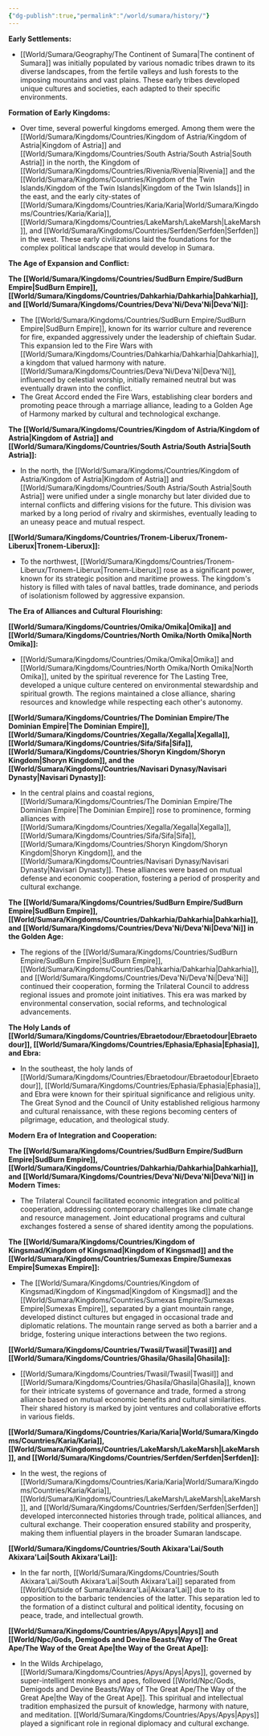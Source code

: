 ```yaml
---
{"dg-publish":true,"permalink":"/world/sumara/history/"}
---
```


**Early Settlements:**

- [[World/Sumara/Geography/The Continent of Sumara\|The continent of Sumara]] was initially populated by various nomadic tribes drawn to its diverse landscapes, from the fertile valleys and lush forests to the imposing mountains and vast plains. These early tribes developed unique cultures and societies, each adapted to their specific environments.

**Formation of Early Kingdoms:**

- Over time, several powerful kingdoms emerged. Among them were the [[World/Sumara/Kingdoms/Countries/Kingdom of Astria/Kingdom of Astria\|Kingdom of Astria]] and [[World/Sumara/Kingdoms/Countries/South Astria/South Astria\|South Astria]] in the north, the Kingdom of [[World/Sumara/Kingdoms/Countries/Rivenia/Rivenia\|Rivenia]] and the [[World/Sumara/Kingdoms/Countries/Kingdom of the Twin Islands/Kingdom of the Twin Islands\|Kingdom of the Twin Islands]] in the east, and the early city-states of [[World/Sumara/Kingdoms/Countries/Karia/Karia\|World/Sumara/Kingdoms/Countries/Karia/Karia]], [[World/Sumara/Kingdoms/Countries/LakeMarsh/LakeMarsh\|LakeMarsh]], and [[World/Sumara/Kingdoms/Countries/Serfden/Serfden\|Serfden]] in the west. These early civilizations laid the foundations for the complex political landscape that would develop in Sumara.

**The Age of Expansion and Conflict:**

**The [[World/Sumara/Kingdoms/Countries/SudBurn Empire/SudBurn Empire\|SudBurn Empire]], [[World/Sumara/Kingdoms/Countries/Dahkarhia/Dahkarhia\|Dahkarhia]], and [[World/Sumara/Kingdoms/Countries/Deva'Ni/Deva'Ni\|Deva'Ni]]:**

- The [[World/Sumara/Kingdoms/Countries/SudBurn Empire/SudBurn Empire\|SudBurn Empire]], known for its warrior culture and reverence for fire, expanded aggressively under the leadership of chieftain Sudar. This expansion led to the Fire Wars with [[World/Sumara/Kingdoms/Countries/Dahkarhia/Dahkarhia\|Dahkarhia]], a kingdom that valued harmony with nature. [[World/Sumara/Kingdoms/Countries/Deva'Ni/Deva'Ni\|Deva'Ni]], influenced by celestial worship, initially remained neutral but was eventually drawn into the conflict.
- The Great Accord ended the Fire Wars, establishing clear borders and promoting peace through a marriage alliance, leading to a Golden Age of Harmony marked by cultural and technological exchange.

**The [[World/Sumara/Kingdoms/Countries/Kingdom of Astria/Kingdom of Astria\|Kingdom of Astria]] and [[World/Sumara/Kingdoms/Countries/South Astria/South Astria\|South Astria]]:**

- In the north, the [[World/Sumara/Kingdoms/Countries/Kingdom of Astria/Kingdom of Astria\|Kingdom of Astria]] and [[World/Sumara/Kingdoms/Countries/South Astria/South Astria\|South Astria]] were unified under a single monarchy but later divided due to internal conflicts and differing visions for the future. This division was marked by a long period of rivalry and skirmishes, eventually leading to an uneasy peace and mutual respect.

**[[World/Sumara/Kingdoms/Countries/Tronem-Liberux/Tronem-Liberux\|Tronem-Liberux]]:**

- To the northwest, [[World/Sumara/Kingdoms/Countries/Tronem-Liberux/Tronem-Liberux\|Tronem-Liberux]] rose as a significant power, known for its strategic position and maritime prowess. The kingdom's history is filled with tales of naval battles, trade dominance, and periods of isolationism followed by aggressive expansion.

**The Era of Alliances and Cultural Flourishing:**

**[[World/Sumara/Kingdoms/Countries/Omika/Omika\|Omika]] and [[World/Sumara/Kingdoms/Countries/North Omika/North Omika\|North Omika]]:**

- [[World/Sumara/Kingdoms/Countries/Omika/Omika\|Omika]] and [[World/Sumara/Kingdoms/Countries/North Omika/North Omika\|North Omika]], united by the spiritual reverence for The Lasting Tree, developed a unique culture centered on environmental stewardship and spiritual growth. The regions maintained a close alliance, sharing resources and knowledge while respecting each other's autonomy.

**[[World/Sumara/Kingdoms/Countries/The Dominian Empire/The Dominian Empire\|The Dominian Empire]], [[World/Sumara/Kingdoms/Countries/Xegalla/Xegalla\|Xegalla]], [[World/Sumara/Kingdoms/Countries/Sifa/Sifa\|Sifa]], [[World/Sumara/Kingdoms/Countries/Shoryn Kingdom/Shoryn Kingdom\|Shoryn Kingdom]], and the [[World/Sumara/Kingdoms/Countries/Navisari Dynasy/Navisari Dynasty\|Navisari Dynasty]]:**

- In the central plains and coastal regions, [[World/Sumara/Kingdoms/Countries/The Dominian Empire/The Dominian Empire\|The Dominian Empire]] rose to prominence, forming alliances with [[World/Sumara/Kingdoms/Countries/Xegalla/Xegalla\|Xegalla]], [[World/Sumara/Kingdoms/Countries/Sifa/Sifa\|Sifa]], [[World/Sumara/Kingdoms/Countries/Shoryn Kingdom/Shoryn Kingdom\|Shoryn Kingdom]], and the [[World/Sumara/Kingdoms/Countries/Navisari Dynasy/Navisari Dynasty\|Navisari Dynasty]]. These alliances were based on mutual defense and economic cooperation, fostering a period of prosperity and cultural exchange.

**The [[World/Sumara/Kingdoms/Countries/SudBurn Empire/SudBurn Empire\|SudBurn Empire]], [[World/Sumara/Kingdoms/Countries/Dahkarhia/Dahkarhia\|Dahkarhia]], and [[World/Sumara/Kingdoms/Countries/Deva'Ni/Deva'Ni\|Deva'Ni]] in the Golden Age:**

- The regions of the [[World/Sumara/Kingdoms/Countries/SudBurn Empire/SudBurn Empire\|SudBurn Empire]], [[World/Sumara/Kingdoms/Countries/Dahkarhia/Dahkarhia\|Dahkarhia]], and [[World/Sumara/Kingdoms/Countries/Deva'Ni/Deva'Ni\|Deva'Ni]] continued their cooperation, forming the Trilateral Council to address regional issues and promote joint initiatives. This era was marked by environmental conservation, social reforms, and technological advancements.

**The Holy Lands of [[World/Sumara/Kingdoms/Countries/Ebraetodour/Ebraetodour\|Ebraetodour]], [[World/Sumara/Kingdoms/Countries/Ephasia/Ephasia\|Ephasia]], and Ebra:**

- In the southeast, the holy lands of [[World/Sumara/Kingdoms/Countries/Ebraetodour/Ebraetodour\|Ebraetodour]], [[World/Sumara/Kingdoms/Countries/Ephasia/Ephasia\|Ephasia]], and Ebra were known for their spiritual significance and religious unity. The Great Synod and the Council of Unity established religious harmony and cultural renaissance, with these regions becoming centers of pilgrimage, education, and theological study.

**Modern Era of Integration and Cooperation:**

**The [[World/Sumara/Kingdoms/Countries/SudBurn Empire/SudBurn Empire\|SudBurn Empire]], [[World/Sumara/Kingdoms/Countries/Dahkarhia/Dahkarhia\|Dahkarhia]], and [[World/Sumara/Kingdoms/Countries/Deva'Ni/Deva'Ni\|Deva'Ni]] in Modern Times:**

- The Trilateral Council facilitated economic integration and political cooperation, addressing contemporary challenges like climate change and resource management. Joint educational programs and cultural exchanges fostered a sense of shared identity among the populations.

**The [[World/Sumara/Kingdoms/Countries/Kingdom of Kingsmad/Kingdom of Kingsmad\|Kingdom of Kingsmad]] and the [[World/Sumara/Kingdoms/Countries/Sumexas Empire/Sumexas Empire\|Sumexas Empire]]:**

- The [[World/Sumara/Kingdoms/Countries/Kingdom of Kingsmad/Kingdom of Kingsmad\|Kingdom of Kingsmad]] and the [[World/Sumara/Kingdoms/Countries/Sumexas Empire/Sumexas Empire\|Sumexas Empire]], separated by a giant mountain range, developed distinct cultures but engaged in occasional trade and diplomatic relations. The mountain range served as both a barrier and a bridge, fostering unique interactions between the two regions.

**[[World/Sumara/Kingdoms/Countries/Twasil/Twasil\|Twasil]] and [[World/Sumara/Kingdoms/Countries/Ghasila/Ghasila\|Ghasila]]:**

- [[World/Sumara/Kingdoms/Countries/Twasil/Twasil\|Twasil]] and [[World/Sumara/Kingdoms/Countries/Ghasila/Ghasila\|Ghasila]], known for their intricate systems of governance and trade, formed a strong alliance based on mutual economic benefits and cultural similarities. Their shared history is marked by joint ventures and collaborative efforts in various fields.

**[[World/Sumara/Kingdoms/Countries/Karia/Karia\|World/Sumara/Kingdoms/Countries/Karia/Karia]], [[World/Sumara/Kingdoms/Countries/LakeMarsh/LakeMarsh\|LakeMarsh]], and [[World/Sumara/Kingdoms/Countries/Serfden/Serfden\|Serfden]]:**

- In the west, the regions of [[World/Sumara/Kingdoms/Countries/Karia/Karia\|World/Sumara/Kingdoms/Countries/Karia/Karia]], [[World/Sumara/Kingdoms/Countries/LakeMarsh/LakeMarsh\|LakeMarsh]], and [[World/Sumara/Kingdoms/Countries/Serfden/Serfden\|Serfden]] developed interconnected histories through trade, political alliances, and cultural exchange. Their cooperation ensured stability and prosperity, making them influential players in the broader Sumaran landscape.

**[[World/Sumara/Kingdoms/Countries/South Akixara'Lai/South Akixara'Lai\|South Akixara'Lai]]:**

- In the far north, [[World/Sumara/Kingdoms/Countries/South Akixara'Lai/South Akixara'Lai\|South Akixara'Lai]] separated from [[World/Outside of Sumara/Akixara'Lai\|Akixara'Lai]] due to its opposition to the barbaric tendencies of the latter. This separation led to the formation of a distinct cultural and political identity, focusing on peace, trade, and intellectual growth.

**[[World/Sumara/Kingdoms/Countries/Apys/Apys\|Apys]] and [[World/Npc/Gods, Demigods and Devine Beasts/Way of The Great Ape/The Way of the Great Ape\|the Way of the Great Ape]]:**

- In the Wilds Archipelago, [[World/Sumara/Kingdoms/Countries/Apys/Apys\|Apys]], governed by super-intelligent monkeys and apes, followed [[World/Npc/Gods, Demigods and Devine Beasts/Way of The Great Ape/The Way of the Great Ape\|the Way of the Great Ape]]. This spiritual and intellectual tradition emphasized the pursuit of knowledge, harmony with nature, and meditation. [[World/Sumara/Kingdoms/Countries/Apys/Apys\|Apys]] played a significant role in regional diplomacy and cultural exchange.